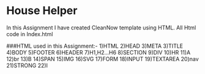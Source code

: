 # House Helper
In this Assignment I have created CleanNow template using HTML.
All Html code in Index.html

###HTML used in this Assignment:-
1)HTML
2)HEAD
3)META
3)TITLE
4)BODY
5)FOOTER
6)HEADER
7)H1,H2...H6
8)SECTION
9)DIV
10)HR
11)A
12)br
13)B
14)SPAN
15)IMG
16)SVG
17)FORM
18)INPUT
19)TEXTAREA
20)nav
21)STRONG
22)I
